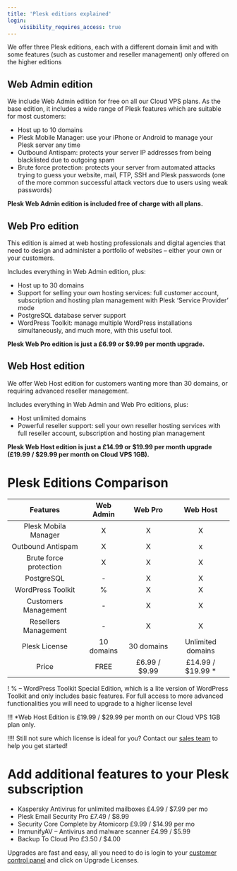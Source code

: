 ```yaml
---
title: 'Plesk editions explained'
login:
    visibility_requires_access: true
---
```


We offer three Plesk editions, each with a different domain limit and with some features (such as customer and reseller management) only offered on the higher editions

## Web Admin edition 

We include Web Admin edition for free on all our Cloud VPS plans. As the base edition, it includes a wide range of Plesk features which are suitable for most customers:

* Host up to 10 domains
* Plesk Mobile Manager: use your iPhone or Android to manage your Plesk server any time
* Outbound Antispam: protects your server IP addresses from being blacklisted due to outgoing spam
* Brute force protection: protects your server from automated attacks trying to guess your website, mail, FTP, SSH and Plesk passwords (one of the more common successful attack vectors due to users using weak passwords)

**Plesk Web Admin edition is included free of charge with all plans.**

## Web Pro edition 

This edition is aimed at web hosting professionals and digital agencies that need to design and administer a portfolio of websites – either your own or your customers.

Includes everything in Web Admin edition, plus:

* Host up to 30 domains
* Support for selling your own hosting services: full customer account, subscription and hosting plan management with Plesk ‘Service Provider’ mode
* PostgreSQL database server support
* WordPress Toolkit: manage multiple WordPress installations simultaneously, and much more, with this useful tool.

**Plesk Web Pro edition is just a £6.99 or $9.99 per month upgrade.**

## Web Host edition 

We offer Web Host edition for customers wanting more than 30 domains, or requiring advanced reseller management.

Includes everything in Web Admin and Web Pro editions, plus:

* Host unlimited domains
* Powerful reseller support: sell your own reseller hosting services with full reseller account, subscription and hosting plan management

**Plesk Web Host edition is just a £14.99 or $19.99 per month upgrade (£19.99 / $29.99 per month on Cloud VPS 1GB).**

# Plesk Editions Comparison


|      **Features**      | **Web Admin** | **Web Pro** |    **Web Host**   |
|:----------------------:|:-------------:|:-----------:|:-----------------:|
|  Plesk Mobila Manager  |       X       |      X      |         X         |
|    Outbound Antispam   |       X       |      X      |         x         |
| Brute force protection |       X       |      X      |         X         |
|       PostgreSQL       |       -       |      X      |         X         |
|    WordPress Toolkit   |       %       |      X      |         X         |
|  Customers Management  |       -       |      X      |         X         |
|  Resellers Management  |       -       |      X      |         X         |
|      Plesk License     |   10 domains  |  30 domains | Unlimited domains |
|          Price         |      FREE     | £6.99 / $9.99 |   £14.99 / $19.99 *  |


! % – WordPress Toolkit Special Edition, which is a lite version of WordPress Toolkit and only includes basic features. For full access to more advanced functionalities you will need to upgrade to a higher license level

!!! *Web Host Edition is £19.99 / $29.99 per month on our Cloud VPS 1GB plan only.

!!!! Still not sure which license is ideal for you? Contact our [sales team](mailto:sales@layershift.com) to help you get started! 

# Add additional features to your Plesk subscription

* Kaspersky Antivirus for unlimited mailboxes £4.99 / $7.99 per mo 
* Plesk Email Security Pro £7.49 / $8.99
* Security Core Complete by Atomicorp £9.99 / $14.99 per mo
* ImmunifyAV – Antivirus and malware scanner £4.99 / $5.99
* Backup To Cloud Pro £3.50 / $4.00

Upgrades are fast and easy, all you need to do is login to your [customer control panel](https://control.layershift.com) and click on Upgrade Licenses.